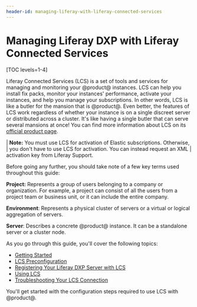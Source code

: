 ```yaml
---
header-id: managing-liferay-with-liferay-connected-services
---
```


# Managing Liferay DXP with Liferay Connected Services

[TOC levels=1-4]

Liferay Connected Services (LCS) is a set of tools and services for managing and
monitoring your @product@ instances. LCS can help you install fix packs, monitor
your instances' performance, activate your instances, and help you manage your
subscriptions. In other words, LCS is like a butler for the mansion that is
@product@. Even better, the features of LCS work regardless of whether your
instance is on a single discreet server or distributed across a cluster. It's
like having a single butler that can serve several mansions at once! You can
find more information about LCS on its 
[official product page](http://www.liferay.com/products/liferay-connected-services). 

| **Note:** You must use LCS for activation of Elastic subscriptions. Otherwise,
| you don't have to use LCS for activation. You can instead request an XML
| activation key from Liferay Support.

Before going any further, you should take note of a few key terms used 
throughout this guide: 

**Project:** Represents a group of users belonging to a company or 
organization. For example, a project can consist of all the users from a 
project team or business unit, or it can include the entire company. 

**Environment**: Represents a physical cluster of servers or a virtual or
logical aggregation of servers. 

**Server**: Describes a concrete @product@ instance. It can be a standalone 
server or a cluster node. 

As you go through this guide, you'll cover the following topics: 

-   [Getting Started](/docs/7-0/deploy/-/knowledge_base/d/getting-started-with-lcs)
-   [LCS Preconfiguration](/docs/7-0/deploy/-/knowledge_base/d/lcs-preconfiguration)
-   [Registering Your Liferay DXP Server with LCS](/docs/7-0/deploy/-/knowledge_base/d/registering-your-dxp-server-with-lcs)
-   [Using LCS](/docs/7-0/deploy/-/knowledge_base/d/using-lcs)
-   [Troubleshooting Your LCS Connection](/docs/7-0/deploy/-/knowledge_base/d/troubleshooting-your-lcs-connection)

You'll get started with the configuration steps required to use LCS with 
@product@. 
